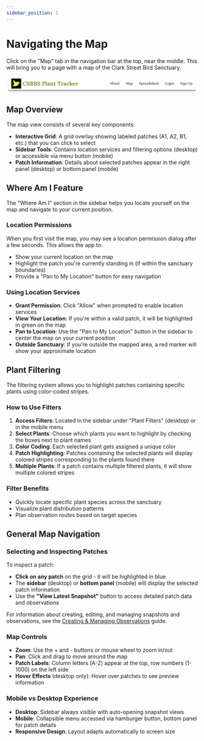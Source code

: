 ```yaml
---
sidebar_position: 1
---
```


# Navigating the Map

Click on the "Map" tab in the navigation bar at the top, near the middle. This will bring you to a page with a map of the Clark Street Bird Sanctuary.

![image](../sign-up-images/header.png)

## Map Overview

The map view consists of several key components:
- **Interactive Grid**: A grid overlay showing labeled patches (A1, A2, B1, etc.) that you can click to select
- **Sidebar Tools**: Contains location services and filtering options (desktop) or accessible via menu button (mobile)
- **Patch Information**: Details about selected patches appear in the right panel (desktop) or bottom panel (mobile)

## Where Am I Feature

The "Where Am I" section in the sidebar helps you locate yourself on the map and navigate to your current position.

<!-- ![Where Am I placeholder](../map-view-images/where-am-i.png) -->

### Location Permissions
When you first visit the map, you may see a location permission dialog after a few seconds. This allows the app to:
- Show your current location on the map
- Highlight the patch you're currently standing in (if within the sanctuary boundaries)
- Provide a "Pan to My Location" button for easy navigation

### Using Location Services
- **Grant Permission**: Click "Allow" when prompted to enable location services
- **View Your Location**: If you're within a valid patch, it will be highlighted in green on the map
- **Pan to Location**: Use the "Pan to My Location" button in the sidebar to center the map on your current position
- **Outside Sanctuary**: If you're outside the mapped area, a red marker will show your approximate location

## Plant Filtering

The filtering system allows you to highlight patches containing specific plants using color-coded stripes.

<!-- ![Plant filters placeholder](../map-view-images/plant-filters.png) -->

### How to Use Filters
1. **Access Filters**: Located in the sidebar under "Plant Filters" (desktop) or in the mobile menu
2. **Select Plants**: Choose which plants you want to highlight by checking the boxes next to plant names
3. **Color Coding**: Each selected plant gets assigned a unique color
4. **Patch Highlighting**: Patches containing the selected plants will display colored stripes corresponding to the plants found there
5. **Multiple Plants**: If a patch contains multiple filtered plants, it will show multiple colored stripes

### Filter Benefits
- Quickly locate specific plant species across the sanctuary
- Visualize plant distribution patterns
- Plan observation routes based on target species

## General Map Navigation

### Selecting and Inspecting Patches
To inspect a patch:
- **Click on any patch** on the grid - it will be highlighted in blue
- The **sidebar** (desktop) or **bottom panel** (mobile) will display the selected patch information
- Use the **"View Latest Snapshot"** button to access detailed patch data and observations

For information about creating, editing, and managing snapshots and observations, see the [Creating & Managing Observations](./create-edit-delete-observations.md) guide.

### Map Controls
- **Zoom**: Use the + and - buttons or mouse wheel to zoom in/out
- **Pan**: Click and drag to move around the map
- **Patch Labels**: Column letters (A-Z) appear at the top, row numbers (1-1000) on the left side
- **Hover Effects** (desktop only): Hover over patches to see preview information

### Mobile vs Desktop Experience
- **Desktop**: Sidebar always visible with auto-opening snapshot views
- **Mobile**: Collapsible menu accessed via hamburger button, bottom panel for patch details
- **Responsive Design**: Layout adapts automatically to screen size

<!-- ![Map navigation overview placeholder](../map-view-images/map-overview.png)  -->